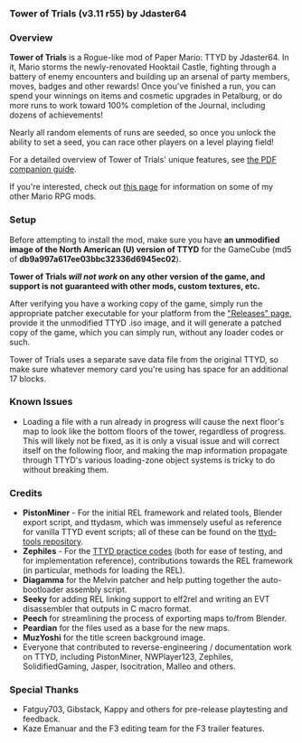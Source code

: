 ### Tower of Trials (v3.11 r55) by Jdaster64

### Overview
**Tower of Trials** is a Rogue-like mod of Paper Mario: TTYD by Jdaster64.
In it, Mario storms the newly-renovated Hooktail Castle, fighting through a 
battery of enemy encounters and building up an arsenal of party members,
moves, badges and other rewards!  Once you've finished a run, you can spend
your winnings on items and cosmetic upgrades in Petalburg, or do more runs
to work toward 100% completion of the Journal, including dozens of achievements!

Nearly all random elements of runs are seeded, so once you unlock the ability
to set a seed, you can race other players on a level playing field!

For a detailed overview of Tower of Trials' unique features, see
[the PDF companion guide](https://drive.google.com/file/d/1qrbCXvisoQLUZn7wvW3QxfmONejAEHKG/view?usp=sharing).

If you're interested, check out [this page](https://bit.ly/jdaster64-mario-rpg-mods)
for information on some of my other Mario RPG mods.

### Setup
Before attempting to install the mod, make sure you have **an unmodified image
of the North American (U) version of TTYD** for the GameCube
(md5 of **db9a997a617ee03bbc32336d6945ec02**).

**Tower of Trials _will not work_ on any other version of the game,
and support is not guaranteed with other mods, custom textures, etc.**

After verifying you have a working copy of the game, simply run the appropriate
patcher executable for your platform from the
["Releases" page](https://github.com/jdaster64/ttyd-tot/releases),
provide it the unmodified TTYD .iso image, and it will generate a patched copy
of the game, which you can simply run, without any loader codes or such.

Tower of Trials uses a separate save data file from the original TTYD, so make
sure whatever memory card you're using has space for an additional 17 blocks.

### Known Issues
*   Loading a file with a run already in progress will cause the next floor's
    map to look like the bottom floors of the tower, regardless of progress.
    This will likely not be fixed, as it is only a visual issue and will correct
    itself on the following floor, and making the map information propagate
    through TTYD's various loading-zone object systems is tricky to do
    without breaking them.

### Credits
*   **PistonMiner** - For the initial REL framework and related tools,
    Blender export script, and ttydasm, which was immensely useful as
    reference for vanilla TTYD event scripts; all of these can be found on the 
    [ttyd-tools repository](https://github.com/PistonMiner/ttyd-tools).
*   **Zephiles** - For the 
    [TTYD practice codes](https://github.com/Zephiles/TTYD-Practice-Codes) 
    (both for ease of testing, and for implementation reference), 
    contributions towards the REL framework (in particular, methods for 
    loading the REL).
*   **Diagamma** for the Melvin patcher and help putting together the
    auto-bootloader assembly script.
*   **Seeky** for adding REL linking support to elf2rel and writing an
    EVT disassembler that outputs in C macro format.
*   **Peech** for streamlining the process of exporting maps to/from Blender.
*   **Peardian** for the files used as a base for the new maps.
*   **MuzYoshi** for the title screen background image.
*   Everyone that contributed to reverse-engineering / documentation work
    on TTYD, including PistonMiner, NWPlayer123, Zephiles, SolidifiedGaming,
    Jasper, Isocitration, Malleo and others.

### Special Thanks
*   Fatguy703, Gibstack, Kappy and others for pre-release playtesting and feedback.
*   Kaze Emanuar and the F3 editing team for the F3 trailer features.

